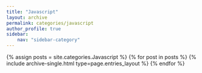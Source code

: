 ```yaml
---
title: "Javascript"
layout: archive
permalink: categories/javascript
author_profile: true
sidebar:
    nav: "sidebar-category"
---
```



{% assign posts = site.categories.Javascript %}
{% for post in posts %} {% include archive-single.html type=page.entries_layout %} {% endfor %}
